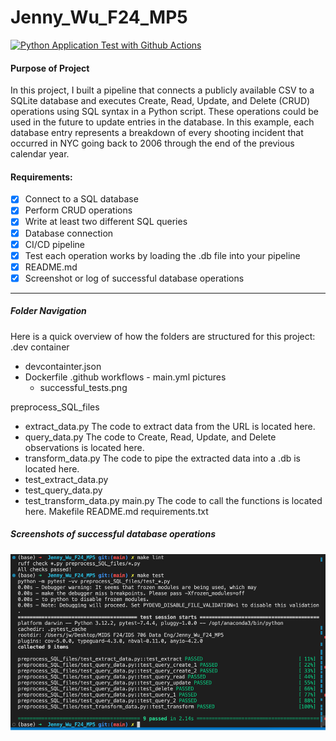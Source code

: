 # Jenny_Wu_F24_MP5
[![Python Application Test with Github Actions](https://github.com/nogibjj/Jenny_Wu_F24_MP5/actions/workflows/main.yml/badge.svg)](https://github.com/nogibjj/Jenny_Wu_F24_MP5/actions/workflows/main.yml)

#### Purpose of Project
In this project, I built a pipeline that connects a publicly available CSV to a SQLite database and executes Create, Read, Update, and Delete (CRUD) operations using SQL syntax in a Python script. These operations could be used in the future to update entries in the database. In this example, each database entry represents a breakdown of every shooting incident that occurred in NYC going back to 2006 through the end of the previous calendar year. 

#### Requirements:

- [X] Connect to a SQL database
- [X] Perform CRUD operations
- [X] Write at least two different SQL queries
- [X] Database connection
- [X] CI/CD pipeline
- [X] Test each operation works by loading the .db file into your pipeline 
- [X] README.md
- [X] Screenshot or log of successful database operations

---
##### Folder Navigation
Here is a quick overview of how the folders are structured for this project:
.dev container
- devcontainter.json
- Dockerfile
.github 
    workflows
        - main.yml
pictures
    - successful_tests.png

preprocess_SQL_files
- extract_data.py
    The code to extract data from the URL is located here.
- query_data.py
    The code to Create, Read, Update, and Delete observations is located here.
- transform_data.py
    The code to pipe the extracted data into a .db is located here. 
- test_extract_data.py
- test_query_data.py
- test_transform_data.py
main.py
    The code to call the functions is located here. 
Makefile
README.md
requirements.txt

##### Screenshots of successful database operations
![alt text](screenshots/Picture1.png)
